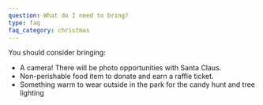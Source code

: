 ```yaml
---
question: What do I need to bring?
type: faq
faq_category: christmas
---
```

You should consider bringing:
- A camera! There will be photo opportunities with Santa Claus.
- Non-perishable food item to donate and earn a raffle ticket.
- Something warm to wear outside in the park for the candy hunt and tree lighting